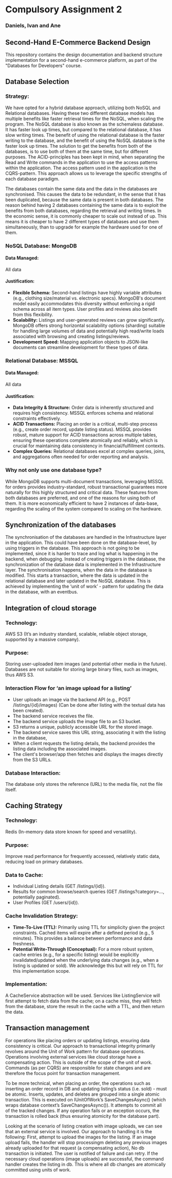 # Compulsory Assignment 2
### Daniels, Ivan and Ane
## Second-Hand E-Commerce Backend Design

This repository contains the design documentation and backend structure implementation for a second-hand e-commerce platform, as part of the "Databases for Developers" course.

## Database Selection

### Strategy:
We have opted for a hybrid database approach, utilizing both NoSQL and Relational databases. Having these two different database models has multiple benefits like faster retrieval times for the NoSQL, when scaling the program. The NoSQL database is also known as the schemaless database. It has faster look up times, but compared to the relational database, it has slow writing times.
The benefit of using the relational database is the faster writing to the database, and the benefit of using the NoSQL database is the faster look up times. The solution to get the benefits from both of the databases, is to use both of them at the same time, but for different purposes.
The ACID-principles has been kept in mind, when separating the Read and Write commands in the application to use the access patterns within the application. The access pattern used in the application is the CQRS-pattern. This approach allows us to leverage the specific strengths of each database paradigm.

The databases contain the same data and the data in the databases are synchronised. This causes the data to be redundant, in the sense that it has been duplicated, because the same data is present in both databases. The reason behind having 2 databases containing the same data is to exploit the benefits from both databases, regarding the retrieval and writing times. In the economic sense, it is commonly cheaper to scale out instead of up. This means it is cheaper to have 2 different types of databases and use them simultaneously, than to upgrade for example the hardware used for one of them.

### NoSQL Database: MongoDB

#### Data Managed:
All data

#### Justification:
- **Flexible Schema:** Second-hand listings have highly variable attributes (e.g., clothing size/material vs. electronic specs). MongoDB's document model easily accommodates this diversity without enforcing a rigid schema across all item types. User profiles and reviews also benefit from this flexibility.
- **Scalability:** Listings and user-generated reviews can grow significantly. MongoDB offers strong horizontal scalability options (sharding) suitable for handling large volumes of data and potentially high read/write loads associated with browsing and creating listings/reviews.
- **Development Speed:** Mapping application objects to JSON-like documents can streamline development for these types of data.

### Relational Database: MSSQL

#### Data Managed:
All data

#### Justification:
- **Data Integrity & Structure:** Order data is inherently structured and requires high consistency. MSSQL enforces schema and relational constraints effectively.
- **ACID Transactions:** Placing an order is a critical, multi-step process (e.g., create order record, update listing status). MSSQL provides robust, mature support for ACID transactions across multiple tables, ensuring these operations complete atomically and reliably, which is crucial for maintaining data consistency in financial/fulfillment contexts.
- **Complex Queries:** Relational databases excel at complex queries, joins, and aggregations often needed for order reporting and analysis.

### Why not only use one database type?
While MongoDB supports multi-document transactions, leveraging MSSQL for orders provides industry-standard, robust transactional guarantees more naturally for this highly structured and critical data.
These features from both databases are preferred, and one of the reasons for using both of them.
It is more economically efficient to have 2 instances of data-base, regarding the scaling of the system compared to scaling on the hardware.

## Synchronization of the databases
The synchronisation of the databases are handled in the Infrastructure layer in the application. This could have been done on the database-level, by using triggers in the database. This approach is not going to be implemented, since it is harder to trace and log what is happening in the backend, when debugging.
Instead of creating triggers in the database, the synchronization of the database data is implemented in the Infrastructure layer. The synchronisation happens, when the data in the database is modified. This starts a transaction, where the data is updated in the relational database and later updated in the NoSQL database. This is achieved by implementing the ‘unit of work’ - pattern for updating the data in the database, with an eventbus.

## Integration of cloud storage

### Technology:
AWS S3 (It’s an industry standard, scalable, reliable object storage, supported by a massive company).

### Purpose:
Storing user-uploaded item images (and potential other media in the future). Databases are not suitable for storing large binary files, such as images, thus AWS S3.

### Interaction Flow for ‘an image upload for a listing’
- User uploads an image via the backend API (e.g., POST /listings/{id}/images) (Can be done after listing with the textual data has been created).
- The backend service receives the file.
- The backend service uploads the image file to an S3 bucket.
- S3 returns a unique, publicly accessible URL for the stored image.
- The backend service saves this URL string, associating it with the listing in the database,
- When a client requests the listing details, the backend provides the listing data including the associated images.
- The client's browser/app then fetches and displays the images directly from the S3 URLs.

### Database Interaction:
The database only stores the reference (URL) to the media file, not the file itself.

## Caching Strategy

### Technology:
Redis (In-memory data store known for speed and versatility).

### Purpose:
Improve read performance for frequently accessed, relatively static data, reducing load on primary databases.

### Data to Cache:
- Individual Listing details (GET /listings/{id}).
- Results for common browse/search queries (GET /listings?category=..., potentially paginated).
- User Profiles (GET /users/{id}).

### Cache Invalidation Strategy:
- **Time-To-Live (TTL):** Primarily using TTL for simplicity given the project constraints. Cached items will expire after a defined period (e.g., 5 minutes). This provides a balance between performance and data freshness.
- **Potential Write-Through (Conceptual):** For a more robust system, cache entries (e.g., for a specific listing) would be explicitly invalidated/updated when the underlying data changes (e.g., when a listing is updated or sold). We acknowledge this but will rely on TTL for this implementation scope.

### Implementation:
A CacheService abstraction will be used. Services like ListingService will first attempt to fetch data from the cache; on a cache miss, they will fetch from the database, store the result in the cache with a TTL, and then return the data.

## Transaction management
For operations like placing orders or updating listings, ensuring data consistency is critical. Our approach to transactional integrity primarily revolves around the Unit of Work pattern for database operations. Operations involving external services like cloud storage have a compensating action. This is outside of the scope of the unit of work. Commands (as per CQRS) are responsible for state changes and are therefore the focus point for transaction management.

To be more technical, when placing an order, the operations such as inserting an order record in DB and updating listing’s status (i.e. sold) - must be atomic.
Inserts, updates, and deletes are grouped into a single atomic transaction. This is executed on IUnitOfWork’s SaveChangesAsync() (which wraps database context’s SaveChangesAsync()). It attempts to commit all of the tracked changes. If any operation fails or an exception occurs, the transaction is rolled back (thus ensuring atomicity for the database part).

Looking at the scenario of listing creation with image uploads, we can see that an external service is involved. Our approach to handling it is the following:
First, attempt to upload the images for the listing. If an image upload fails, the handler will stop processingm deleting any previous images already uploaded for that request (a compensating action), No db transaction is initiated. The user is notified of failure and can retry.
If the necessary cloud operations (image uploads) are successful, the command handler creates the listing in db. This is where all db changes are atomically committed using units of work.